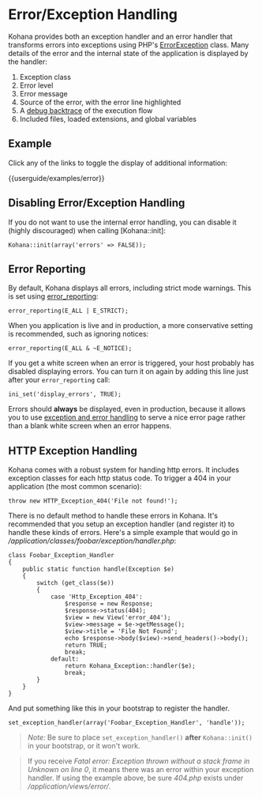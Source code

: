 # Error/Exception Handling

Kohana provides both an exception handler and an error handler that transforms errors into exceptions using PHP's [ErrorException](http://php.net/errorexception) class. Many details of the error and the internal state of the application is displayed by the handler:

1. Exception class
2. Error level
3. Error message
4. Source of the error, with the error line highlighted
5. A [debug backtrace](http://php.net/debug_backtrace) of the execution flow
6. Included files, loaded extensions, and global variables

## Example

Click any of the links to toggle the display of additional information:

<div>{{userguide/examples/error}}</div>

## Disabling Error/Exception Handling

If you do not want to use the internal error handling, you can disable it (highly discouraged) when calling [Kohana::init]:

    Kohana::init(array('errors' => FALSE));

## Error Reporting

By default, Kohana displays all errors, including strict mode warnings. This is set using [error_reporting](http://php.net/error_reporting):

    error_reporting(E_ALL | E_STRICT);

When you application is live and in production, a more conservative setting is recommended, such as ignoring notices:

    error_reporting(E_ALL & ~E_NOTICE);

If you get a white screen when an error is triggered, your host probably has disabled displaying errors. You can turn it on again by adding this line just after your `error_reporting` call:

    ini_set('display_errors', TRUE);

Errors should **always** be displayed, even in production, because it allows you to use [exception and error handling](debugging.errors) to serve a nice error page rather than a blank white screen when an error happens.

## HTTP Exception Handling

Kohana comes with a robust system for handing http errors. It includes exception classes for each http status code. To trigger a 404 in your application (the most common scenario):

    throw new HTTP_Exception_404('File not found!');

There is no default method to handle these errors in Kohana. It's recommended that you setup an exception handler (and register it) to handle these kinds of errors. Here's a simple example that would go in */application/classes/foobar/exception/handler.php*:

    class Foobar_Exception_Handler
    {
        public static function handle(Exception $e)
        {
            switch (get_class($e))
            {
                case 'Http_Exception_404':
                    $response = new Response;
                    $response->status(404);
                    $view = new View('error_404');
                    $view->message = $e->getMessage();
                    $view->title = 'File Not Found';
                    echo $response->body($view)->send_headers()->body();
                    return TRUE;
                    break;
                default:
                    return Kohana_Exception::handler($e);
                    break;
            }
        }
    }

And put something like this in your bootstrap to register the handler.

    set_exception_handler(array('Foobar_Exception_Handler', 'handle'));

 > *Note:* Be sure to place `set_exception_handler()` **after** `Kohana::init()` in your bootstrap, or it won't work.
 
 > If you receive *Fatal error: Exception thrown without a stack frame in Unknown on line 0*, it means there was an error within your exception handler. If using the example above, be sure *404.php* exists under */application/views/error/*.
